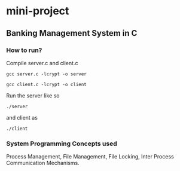 # mini-project

## Banking Management System in C

### How to run?

Compile server.c and client.c

```
gcc server.c -lcrypt -o server
```

```
gcc client.c -lcrypt -o client
```

Run the server like so

```
./server 
```

and client as

```
./client
```

### System Programming Concepts used

Process Management, File Management, File Locking, Inter Process 
Communication Mechanisms. 
